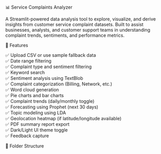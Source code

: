 📊 Service Complaints Analyzer

A Streamlit-powered data analysis tool to explore, visualize, and derive insights from customer service complaint datasets. Built to assist businesses, analysts, and customer support teams in understanding complaint trends, sentiments, and performance metrics.

🚀 Features

✅ Upload CSV or use sample fallback data  
✅ Date range filtering  
✅ Complaint type and sentiment filtering  
✅ Keyword search  
✅ Sentiment analysis using TextBlob  
✅ Complaint categorization (Billing, Network, etc.)  
✅ Word cloud generation  
✅ Pie charts and bar charts  
✅ Complaint trends (daily/monthly toggle)  
✅ Forecasting using Prophet (next 30 days)  
✅ Topic modeling using LDA  
✅ Geolocation heatmap (if latitude/longitude available)  
✅ PDF summary report export  
✅ Dark/Light UI theme toggle  
✅ Feedback capture  

📂 Folder Structure

